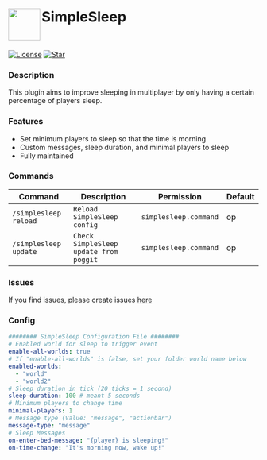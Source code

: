 <h1>SimpleSleep<img src="https://github.com/brokiem/SimpleSleep/blob/master/assets/logo.PNG" height="64" width="64" align="left" alt=""></h1><br>

[![License](https://img.shields.io/github/license/brokiem/SimpleSleep)](https://github.com/brokiem/SimpleSleep)
[![Star](https://img.shields.io/github/stars/brokiem/SimpleSleep)](https://github.com/brokiem/SimpleSleep/stargazers) <br>

### Description
This plugin aims to improve sleeping in multiplayer by only having a certain percentage of players sleep.

### Features
- Set minimum players to sleep so that the time is morning
- Custom messages, sleep duration, and minimal players to sleep
- Fully maintained

### Commands
| Command | Description | Permission | Default |
| --- | --- | --- | --- |
| ```/simplesleep reload``` | ```Reload SimpleSleep config``` | ```simplesleep.command``` | op |
| ```/simplesleep update``` | ```Check SimpleSleep update from poggit``` | ```simplesleep.command``` | op |

### Issues
If you find issues, please create issues [here](https://github.com/brokiem/SimpleSleep/issues/new)

### Config
```yaml
######## SimpleSleep Configuration File ########
# Enabled world for sleep to trigger event
enable-all-worlds: true
# If "enable-all-worlds" is false, set your folder world name below
enabled-worlds:
  - "world"
  - "world2"
# Sleep duration in tick (20 ticks = 1 second)
sleep-duration: 100 # meant 5 seconds
# Minimum players to change time
minimal-players: 1
# Message type (Value: "message", "actionbar")
message-type: "message"
# Sleep Messages
on-enter-bed-message: "{player} is sleeping!"
on-time-change: "It's morning now, wake up!"
```